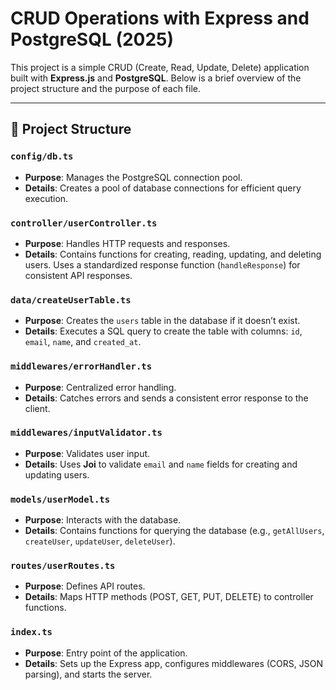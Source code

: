 # CRUD Operations with Express and PostgreSQL (2025)

This project is a simple CRUD (Create, Read, Update, Delete) application built with **Express.js** and **PostgreSQL**. Below is a brief overview of the project structure and the purpose of each file.

---

## 🌟 Project Structure

### **`config/db.ts`**
- **Purpose**: Manages the PostgreSQL connection pool.
- **Details**: Creates a pool of database connections for efficient query execution.

### **`controller/userController.ts`**
- **Purpose**: Handles HTTP requests and responses.
- **Details**: Contains functions for creating, reading, updating, and deleting users. Uses a standardized response function (`handleResponse`) for consistent API responses.

### **`data/createUserTable.ts`**
- **Purpose**: Creates the `users` table in the database if it doesn’t exist.
- **Details**: Executes a SQL query to create the table with columns: `id`, `email`, `name`, and `created_at`.

### **`middlewares/errorHandler.ts`**
- **Purpose**: Centralized error handling.
- **Details**: Catches errors and sends a consistent error response to the client.

### **`middlewares/inputValidator.ts`**
- **Purpose**: Validates user input.
- **Details**: Uses **Joi** to validate `email` and `name` fields for creating and updating users.

### **`models/userModel.ts`**
- **Purpose**: Interacts with the database.
- **Details**: Contains functions for querying the database (e.g., `getAllUsers`, `createUser`, `updateUser`, `deleteUser`).

### **`routes/userRoutes.ts`**
- **Purpose**: Defines API routes.
- **Details**: Maps HTTP methods (POST, GET, PUT, DELETE) to controller functions.

### **`index.ts`**
- **Purpose**: Entry point of the application.
- **Details**: Sets up the Express app, configures middlewares (CORS, JSON parsing), and starts the server.